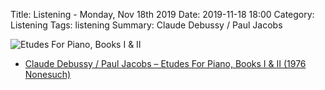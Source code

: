 Title: Listening - Monday, Nov 18th 2019 
Date: 2019-11-18 18:00
Category: Listening
Tags: listening
Summary: Claude Debussy / Paul Jacobs


![Etudes For Piano, Books I & II](/images/etudes.jpg)

- [Claude Debussy / Paul Jacobs – Etudes For Piano, Books I & II (1976 Nonesuch)](https://www.discogs.com/Claude-Debussy-Paul-Jacobs-Etudes-For-Piano-Books-I-II/master/811417)

